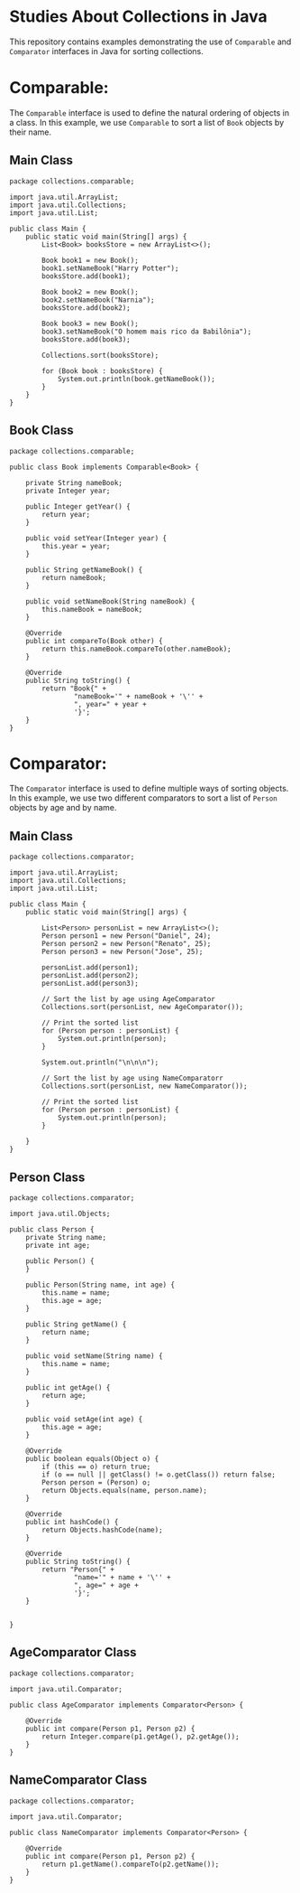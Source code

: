 # Studies About Collections in Java

This repository contains examples demonstrating the use of `Comparable` and  `Comparator` interfaces in Java for sorting collections.

# Comparable:
The `Comparable` interface is used to define the natural ordering of objects in a class. In this example, we use `Comparable` to sort a list of `Book` objects by their name.
## Main Class
````
package collections.comparable;

import java.util.ArrayList;
import java.util.Collections;
import java.util.List;

public class Main {
    public static void main(String[] args) {
        List<Book> booksStore = new ArrayList<>();

        Book book1 = new Book();
        book1.setNameBook("Harry Potter");
        booksStore.add(book1);

        Book book2 = new Book();
        book2.setNameBook("Narnia");
        booksStore.add(book2);

        Book book3 = new Book();
        book3.setNameBook("O homem mais rico da Babilônia");
        booksStore.add(book3);

        Collections.sort(booksStore);

        for (Book book : booksStore) {
            System.out.println(book.getNameBook());
        }
    }
}

````

## Book Class
````
package collections.comparable;

public class Book implements Comparable<Book> {

    private String nameBook;
    private Integer year;

    public Integer getYear() {
        return year;
    }

    public void setYear(Integer year) {
        this.year = year;
    }

    public String getNameBook() {
        return nameBook;
    }

    public void setNameBook(String nameBook) {
        this.nameBook = nameBook;
    }

    @Override
    public int compareTo(Book other) {
        return this.nameBook.compareTo(other.nameBook);
    }

    @Override
    public String toString() {
        return "Book{" +
                "nameBook='" + nameBook + '\'' +
                ", year=" + year +
                '}';
    }
}

````

# Comparator:

The `Comparator` interface is used to define multiple ways of sorting objects. In this example, we use two different comparators to sort a list of `Person` objects by age and by name.



## Main Class
````
package collections.comparator;

import java.util.ArrayList;
import java.util.Collections;
import java.util.List;

public class Main {
    public static void main(String[] args) {

        List<Person> personList = new ArrayList<>();
        Person person1 = new Person("Daniel", 24);
        Person person2 = new Person("Renato", 25);
        Person person3 = new Person("Jose", 25);

        personList.add(person1);
        personList.add(person2);
        personList.add(person3);

        // Sort the list by age using AgeComparator
        Collections.sort(personList, new AgeComparator());

        // Print the sorted list
        for (Person person : personList) {
            System.out.println(person);
        }

        System.out.println("\n\n\n");

        // Sort the list by age using NameComparatorr
        Collections.sort(personList, new NameComparator());

        // Print the sorted list
        for (Person person : personList) {
            System.out.println(person);
        }

    }
}

````

## Person Class
````
package collections.comparator;

import java.util.Objects;

public class Person {
    private String name;
    private int age;

    public Person() {
    }

    public Person(String name, int age) {
        this.name = name;
        this.age = age;
    }

    public String getName() {
        return name;
    }

    public void setName(String name) {
        this.name = name;
    }

    public int getAge() {
        return age;
    }

    public void setAge(int age) {
        this.age = age;
    }

    @Override
    public boolean equals(Object o) {
        if (this == o) return true;
        if (o == null || getClass() != o.getClass()) return false;
        Person person = (Person) o;
        return Objects.equals(name, person.name);
    }

    @Override
    public int hashCode() {
        return Objects.hashCode(name);
    }

    @Override
    public String toString() {
        return "Person{" +
                "name='" + name + '\'' +
                ", age=" + age +
                '}';
    }


}

````

## AgeComparator Class
````
package collections.comparator;

import java.util.Comparator;

public class AgeComparator implements Comparator<Person> {

    @Override
    public int compare(Person p1, Person p2) {
        return Integer.compare(p1.getAge(), p2.getAge());
    }
}

````

## NameComparator Class
````
package collections.comparator;

import java.util.Comparator;

public class NameComparator implements Comparator<Person> {

    @Override
    public int compare(Person p1, Person p2) {
        return p1.getName().compareTo(p2.getName());
    }
}

````

